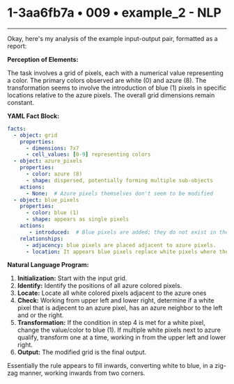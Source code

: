 # 1-3aa6fb7a • 009 • example_2 - NLP

---
Okay, here's my analysis of the example input-output pair, formatted as a report:

**Perception of Elements:**

The task involves a grid of pixels, each with a numerical value representing a color. The primary colors observed are white (0) and azure (8). The transformation seems to involve the introduction of blue (1) pixels in specific locations relative to the azure pixels. The overall grid dimensions remain constant.

**YAML Fact Block:**



```yaml
facts:
  - object: grid
    properties:
      - dimensions: 7x7
      - cell_values: [0-9] representing colors
  - object: azure_pixels
    properties:
      - color: azure (8)
      - shape: dispersed, potentially forming multiple sub-objects
    actions:
      - None:  # Azure pixels themselves don't seem to be modified
  - object: blue_pixels
    properties:
      - color: blue (1)
      - shape: appears as single pixels
    actions:
       - introduced:  # Blue pixels are added; they do not exist in the initial state
    relationships:
      - adjacency: blue pixels are placed adjacent to azure pixels.
      - location: It appears blue pixels replace white pixels where the white pixels are adjacent to an azure pixel, and it appears the transformation works inward from the upper left and the lower right.

```



**Natural Language Program:**

1.  **Initialization:** Start with the input grid.
2.  **Identify:** Identify the positions of all azure colored pixels.
3. **Locate:** Locate all white colored pixels adjacent to the azure ones
4. **Check:** Working from upper left and lower right, determine if a white pixel that is adjecent to an azure pixel, has an azure neighbor to the left and or the right.
5.  **Transformation:** If the condition in step 4 is met for a white pixel, change the value/color to blue (1). If multiple white pixels next to azure qualify, transform one at a time, working in from the upper left and lower right.
6.  **Output:** The modified grid is the final output.

Essentially the rule appears to fill inwards, converting white to blue, in a zig-zag manner, working inwards from two corners.

